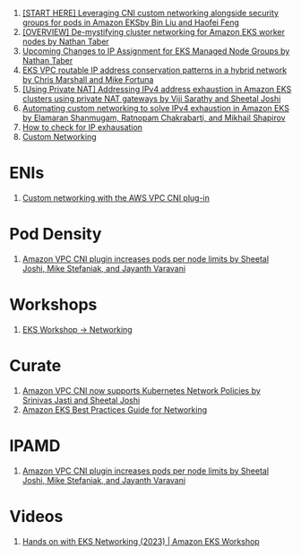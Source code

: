 1. [[START HERE] Leveraging CNI custom networking alongside security groups for pods in Amazon EKSby Bin Liu and Haofei Feng ](https://aws.amazon.com/blogs/containers/leveraging-cni-custom-networking-alongside-security-groups-for-pods-in-amazon-eks/)
1. [[OVERVIEW] De-mystifying cluster networking for Amazon EKS worker nodes by Nathan Taber](https://aws.amazon.com/blogs/containers/de-mystifying-cluster-networking-for-amazon-eks-worker-nodes/)
1. [Upcoming Changes to IP Assignment for EKS Managed Node Groups by Nathan Taber](https://aws.amazon.com/blogs/containers/upcoming-changes-to-ip-assignment-for-eks-managed-node-groups/)
1. [EKS VPC routable IP address conservation patterns in a hybrid network by Chris Marshall and Mike Fortuna](https://aws.amazon.com/blogs/containers/eks-vpc-routable-ip-address-conservation/)
1. [[Using Private NAT] Addressing IPv4 address exhaustion in Amazon EKS clusters using private NAT gateways by Viji Sarathy and Sheetal Joshi](https://aws.amazon.com/blogs/containers/addressing-ipv4-address-exhaustion-in-amazon-eks-clusters-using-private-nat-gateways/)
1. [Automating custom networking to solve IPv4 exhaustion in Amazon EKS by Elamaran Shanmugam, Ratnopam Chakrabarti, and Mikhail Shapirov](https://aws.amazon.com/blogs/containers/automating-custom-networking-to-solve-ipv4-exhaustion-in-amazon-eks/)
1. [How to check for IP exhausation](https://aws.plainenglish.io/configuring-eks-vpc-in-aws-tackling-ip-exhaustion-head-on-6c6204358568)
1. [Custom Networking](https://aws.github.io/aws-eks-best-practices/networking/custom-networking/)

# ENIs

1. [Custom networking with the AWS VPC CNI plug-in](https://jicowan.medium.com/custom-networking-with-the-aws-vpc-cni-plug-in-c6eebb105220)

# Pod Density

1. [Amazon VPC CNI plugin increases pods per node limits by Sheetal Joshi, Mike Stefaniak, and Jayanth Varavani ](https://aws.amazon.com/blogs/containers/amazon-vpc-cni-increases-pods-per-node-limits/)

# Workshops

1. [EKS Workshop -> Networking](https://www.eksworkshop.com/docs/networking/)

# Curate

1. [Amazon VPC CNI now supports Kubernetes Network Policies by Srinivas Jasti and Sheetal Joshi ](https://aws.amazon.com/blogs/containers/amazon-vpc-cni-now-supports-kubernetes-network-policies/)
1. [Amazon EKS Best Practices Guide for Networking](https://aws.github.io/aws-eks-best-practices/networking/index/)

# IPAMD

1. [Amazon VPC CNI plugin increases pods per node limits by Sheetal Joshi, Mike Stefaniak, and Jayanth Varavani ](https://aws.amazon.com/blogs/containers/amazon-vpc-cni-increases-pods-per-node-limits/)

# Videos

1. [Hands on with EKS Networking (2023) | Amazon EKS Workshop](https://www.youtube.com/watch?v=EAZnXII9NTY)
